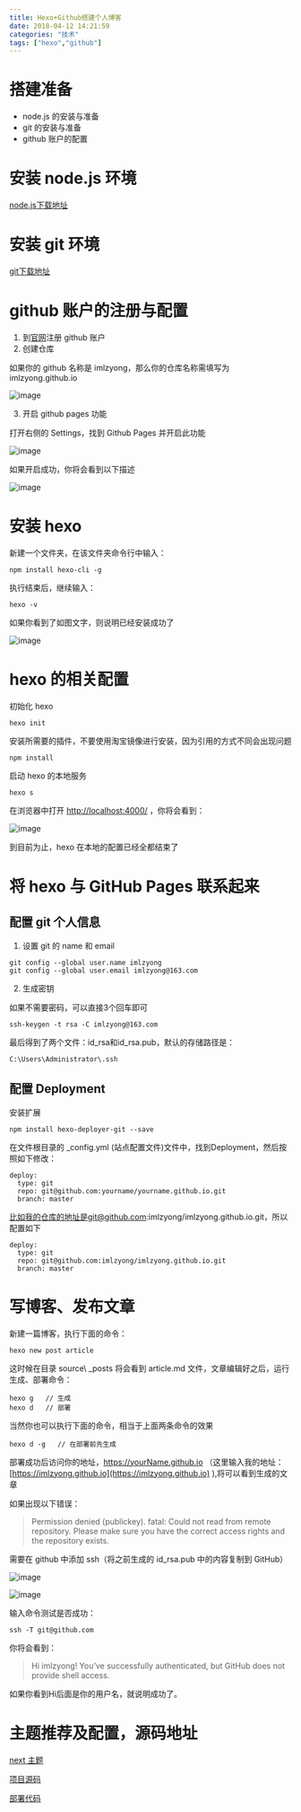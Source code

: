 ```yaml
---
title: Hexo+Github搭建个人博客
date: 2018-04-12 14:21:59
categories: "技术"
tags: ["hexo","github"]
---
```


# 搭建准备

<!-- more -->

* node.js 的安装与准备
* git 的安装与准备
* github 账户的配置

# 安装 node.js 环境

[node.js下载地址](https://nodejs.org/en/)

# 安装 git 环境

[git下载地址](https://git-scm.com/downloads)

# github 账户的注册与配置

1. 到[官网](https://github.com/)注册 github 账户
2. 创建仓库

如果你的 github 名称是 imlzyong，那么你的仓库名称需填写为 imlzyong.github.io

![image](/images/20180412/1523515450151.png)

3. 开启 github pages 功能

打开右侧的 Settings，找到 Github Pages 并开启此功能

![image](/images/20180412/1523515691966.png)

如果开启成功，你将会看到以下描述

![image](/images/20180412/1523515813005.png)

# 安装 hexo

新建一个文件夹，在该文件夹命令行中输入：

```
npm install hexo-cli -g
```

执行结束后，继续输入：

```
hexo -v
```

如果你看到了如图文字，则说明已经安装成功了

![image](/images/20180412/1523516052334.png)

# hexo 的相关配置

初始化 hexo

```
hexo init
```

安装所需要的插件，不要使用淘宝镜像进行安装，因为引用的方式不同会出现问题

```
npm install
```

启动 hexo 的本地服务

```
hexo s
```

在浏览器中打开 [http://localhost:4000/](http://localhost:4000/) ，你将会看到：

![image](/images/20180412/1523516534781.jpg)

到目前为止，hexo 在本地的配置已经全都结束了

# 将 hexo 与 GitHub Pages 联系起来

## 配置 git 个人信息

1. 设置 git 的 name 和 email

```
git config --global user.name imlzyong
git config --global user.email imlzyong@163.com
```

2. 生成密钥

如果不需要密码，可以直接3个回车即可

```
ssh-keygen -t rsa -C imlzyong@163.com
```

最后得到了两个文件：id_rsa和id_rsa.pub，默认的存储路径是：

```
C:\Users\Administrator\.ssh
```

## 配置 Deployment

安装扩展

```
npm install hexo-deployer-git --save
```

在文件根目录的 _config.yml (站点配置文件)文件中，找到Deployment，然后按照如下修改：

```
deploy:
  type: git
  repo: git@github.com:yourname/yourname.github.io.git
  branch: master
```

比如我的仓库的地址是git@github.com:imlzyong/imlzyong.github.io.git，所以配置如下

```
deploy:
  type: git
  repo: git@github.com:imlzyong/imlzyong.github.io.git
  branch: master
```

# 写博客、发布文章

新建一篇博客，执行下面的命令：

```
hexo new post article
```

这时候在目录 source\ _posts 将会看到 article.md 文件，文章编辑好之后，运行生成、部署命令：

```
hexo g   // 生成
hexo d   // 部署
```

当然你也可以执行下面的命令，相当于上面两条命令的效果

```
hexo d -g   // 在部署前先生成
```

部署成功后访问你的地址，https://yourName.github.io （这里输入我的地址：[https://imlzyong.github.io](https://imlzyong.github.io) ),将可以看到生成的文章

如果出现以下错误：
>Permission denied (publickey). 
>fatal: Could not read from remote repository. 
>Please make sure you have the correct access rights and the repository exists.

需要在 github 中添加 ssh（将之前生成的 id_rsa.pub 中的内容复制到 GitHub）

![image](/images/20180412/1523518377804.png)

![image](/images/20180412/1523518653483.png)

输入命令测试是否成功：

```
ssh -T git@github.com
```

你将会看到：

>Hi imlzyong! You’ve successfully authenticated, but GitHub does not provide shell access.

如果你看到Hi后面是你的用户名，就说明成功了。

# 主题推荐及配置，源码地址

[next 主题](http://theme-next.iissnan.com/)

[项目源码](https://github.com/imlzyong/hexo)

[部署代码](https://github.com/imlzyong/imlzyong.github.io)